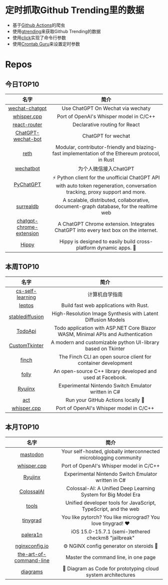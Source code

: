 # 定时抓取Github Trending里的数据
* 基于[Github Actions](https://docs.github.com/en/actions)的爬虫
* 使用[gtrending](https://github.com/hedythedev/gtrending)来获取Github Trending的数据
* 使用[click](https://github.com/pallets/click)实现了命令行参数
* 使用[Crontab Guru](https://crontab.guru/)来设置定时参数

# Repos
## 今日TOP10 
<!-- START OF DAILY_TOP10_REPOS -->
| 名字 | 简介 |
| :----: | :----: |
| [wechat-chatgpt](https://github.com/fuergaosi233/wechat-chatgpt) | Use ChatGPT On Wechat via wechaty |
| [whisper.cpp](https://github.com/ggerganov/whisper.cpp) | Port of OpenAI's Whisper model in C/C++ |
| [react-router](https://github.com/remix-run/react-router) | Declarative routing for React |
| [ChatGPT-wechat-bot](https://github.com/AutumnWhj/ChatGPT-wechat-bot) | ChatGPT for wechat |
| [reth](https://github.com/paradigmxyz/reth) | Modular, contributor-friendly and blazing-fast implementation of the Ethereum protocol, in Rust |
| [wechatbot](https://github.com/869413421/wechatbot) | 为个人微信接入ChatGPT |
| [PyChatGPT](https://github.com/rawandahmad698/PyChatGPT) | ⚡️ Python client for the unofficial ChatGPT API with auto token regeneration, conversation tracking, proxy support and more. |
| [surrealdb](https://github.com/surrealdb/surrealdb) | A scalable, distributed, collaborative, document-graph database, for the realtime web |
| [chatgpt-chrome-extension](https://github.com/gragland/chatgpt-chrome-extension) | A ChatGPT Chrome extension. Integrates ChatGPT into every text box on the internet. |
| [Hippy](https://github.com/Tencent/Hippy) | Hippy is designed to easily build cross-platform dynamic apps. 👏 |
<!-- END OF DAILY_TOP10_REPOS -->

## 本周TOP10
<!-- START OF WEEKLY_TOP10_REPOS -->
| 名字 | 简介 |
| :----: | :----: |
| [cs-self-learning](https://github.com/PKUFlyingPig/cs-self-learning) | 计算机自学指南 |
| [leptos](https://github.com/gbj/leptos) | Build fast web applications with Rust. |
| [stablediffusion](https://github.com/Stability-AI/stablediffusion) | High-Resolution Image Synthesis with Latent Diffusion Models |
| [TodoApi](https://github.com/davidfowl/TodoApi) | Todo application with ASP.NET Core Blazor WASM, Minimal APIs and Authentication |
| [CustomTkinter](https://github.com/TomSchimansky/CustomTkinter) | A modern and customizable python UI-library based on Tkinter |
| [finch](https://github.com/runfinch/finch) | The Finch CLI an open source client for container development |
| [folly](https://github.com/facebook/folly) | An open-source C++ library developed and used at Facebook. |
| [Ryujinx](https://github.com/Ryujinx/Ryujinx) | Experimental Nintendo Switch Emulator written in C# |
| [act](https://github.com/nektos/act) | Run your GitHub Actions locally 🚀 |
| [whisper.cpp](https://github.com/ggerganov/whisper.cpp) | Port of OpenAI's Whisper model in C/C++ |
<!-- END OF WEEKLY_TOP10_REPOS -->

## 本月TOP10
<!-- START OF MONTHLY_TOP10_REPOS -->
| 名字 | 简介 |
| :----: | :----: |
| [mastodon](https://github.com/mastodon/mastodon) | Your self-hosted, globally interconnected microblogging community |
| [whisper.cpp](https://github.com/ggerganov/whisper.cpp) | Port of OpenAI's Whisper model in C/C++ |
| [Ryujinx](https://github.com/Ryujinx/Ryujinx) | Experimental Nintendo Switch Emulator written in C# |
| [ColossalAI](https://github.com/hpcaitech/ColossalAI) | Colossal-AI: A Unified Deep Learning System for Big Model Era |
| [tools](https://github.com/rome/tools) | Unified developer tools for JavaScript, TypeScript, and the web |
| [tinygrad](https://github.com/geohot/tinygrad) | You like pytorch? You like micrograd? You love tinygrad! ❤️ |
| [palera1n](https://github.com/palera1n/palera1n) | iOS 15.0-15.7.1 (semi-)tethered checkm8 "jailbreak" |
| [nginxconfig.io](https://github.com/digitalocean/nginxconfig.io) | ⚙️ NGINX config generator on steroids 💉 |
| [the-art-of-command-line](https://github.com/jlevy/the-art-of-command-line) | Master the command line, in one page |
| [diagrams](https://github.com/mingrammer/diagrams) | 🎨 Diagram as Code for prototyping cloud system architectures |
<!-- END OF MONTHLY_TOP10_REPOS -->
